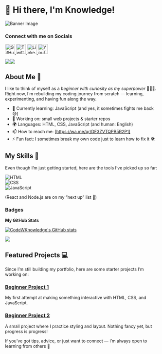 # 👋 Hi there, I'm Knowledge!  

![Banner Image](https://res.cloudinary.com/dtrn8j0sz/image/upload/c_fill,h_300/v1746787744/PFP_gxv8zt.jpg)

### Connect with me on Socials

<p align="left"> <a href="https://www.github.com/CodeWKnowledge" target="_blank" rel="noreferrer"> <picture> <source media="(prefers-color-scheme: dark)" srcset="https://raw.githubusercontent.com/danielcranney/readme-generator/main/public/icons/socials/github-dark.svg" /> <source media="(prefers-color-scheme: light)" srcset="https://raw.githubusercontent.com/danielcranney/readme-generator/main/public/icons/socials/github.svg" /> <img src="https://raw.githubusercontent.com/danielcranney/readme-generator/main/public/icons/socials/github.svg" width="32" height="32" alt="GitHub" title="GitHub" /> </picture> </a> <a href="https://www.x.com/CodeWKnow_ledge" target="_blank" rel="noreferrer"> <picture> <source media="(prefers-color-scheme: dark)" srcset="https://raw.githubusercontent.com/danielcranney/readme-generator/main/public/icons/socials/twitter-dark.svg" /> <source media="(prefers-color-scheme: light)" srcset="https://raw.githubusercontent.com/danielcranney/readme-generator/main/public/icons/socials/twitter.svg" /> <img src="https://raw.githubusercontent.com/danielcranney/readme-generator/main/public/icons/socials/twitter.svg" width="32" height="32" alt="Twitter" title="Twitter" /> </picture> </a> <a href="https://www.linkedin.com/in/knowledge54" target="_blank" rel="noreferrer"> <picture> <source media="(prefers-color-scheme: dark)" srcset="https://raw.githubusercontent.com/danielcranney/readme-generator/main/public/icons/socials/linkedin-dark.svg" /> <source media="(prefers-color-scheme: light)" srcset="https://raw.githubusercontent.com/danielcranney/readme-generator/main/public/icons/socials/linkedin.svg" /> <img src="https://raw.githubusercontent.com/danielcranney/readme-generator/main/public/icons/socials/linkedin.svg" width="32" height="32" alt="LinkedIn" title="LinkedIn" /> </picture> </a> <a href="https://www.youtube.com/@codewknowledge" target="_blank" rel="noreferrer"> <picture> <source media="(prefers-color-scheme: dark)" srcset="https://raw.githubusercontent.com/danielcranney/readme-generator/main/public/icons/socials/youtube-dark.svg" /> <source media="(prefers-color-scheme: light)" srcset="https://raw.githubusercontent.com/danielcranney/readme-generator/main/public/icons/socials/youtube.svg" /> <img src="https://raw.githubusercontent.com/danielcranney/readme-generator/main/public/icons/socials/youtube.svg" width="32" height="32" alt="YouTube" title="YouTube" /> </picture> </a></p>
<a href="https://www.github.com/CodeWKnowledge" target="_blank" rel="noreferrer"><img
src="https://img.shields.io/github/followers/CodeWKnowledge?logo=github&style=for-the-badge&color=14b8a6&labelColor=1e3a8a" /></a><a href="https://www.x.com/CodeWKnow_ledge" target="_blank" rel="noreferrer"><img
src="https://img.shields.io/twitter/follow/CodeWKnow_ledge?logo=twitter&style=for-the-badge&color=14b8a6&labelColor=1e3a8a"
/></a>

## About Me 🚀

I like to think of myself as a *beginner with curiosity as my superpower* 🦸🏽‍♂.  
Right now, I’m rebuilding my coding journey from scratch — learning, experimenting, and having fun along the way.  

- 🌱 Currently learning: JavaScript (and yes, it sometimes fights me back 😅)  
- 🔭 Working on: small web projects & starter repos  
- 🌍 Languages: HTML, CSS, JavaScript (and human: English)  
- 📫 How to reach me: [https://wa.me/qr/DF3ZVTQPB5R2P1]  
- ⚡ Fun fact: I sometimes break my own code just to learn how to fix it 🛠  



## My Skills 🧠

Even though I’m just getting started, here are the tools I’ve picked up so far:  

![HTML](https://img.shields.io/badge/-HTML-E34F26?style=flat-square&logo=html5&logoColor=white)  
![CSS](https://img.shields.io/badge/-CSS-1572B6?style=flat-square&logo=css3&logoColor=white)  
![JavaScript](https://img.shields.io/badge/-JavaScript-F7DF1E?style=flat-square&logo=javascript&logoColor=black)  

(React and Node.js are on my “next up” list 👀)  



### Badges

<b>My GitHub Stats</b>

<a href="http://www.github.com/CodeWKnowledge"><img src="https://github-readme-stats.vercel.app/api?username=CodeWKnowledge&show_icons=true&hide=&count_private=true&title_color=f97316&text_color=ffffff&icon_color=14b8a6&bg_color=1e3a8a&hide_border=true&show_icons=true" alt="CodeWKnowledge's GitHub stats" /></a>

<a href="http://www.github.com/CodeWKnowledge"><img src="https://github-readme-streak-stats.herokuapp.com/?user=CodeWKnowledge&stroke=ffffff&background=1e3a8a&ring=f97316&fire=f97316&currStreakNum=ffffff&currStreakLabel=f97316&sideNums=ffffff&sideLabels=ffffff&dates=ffffff&hide_border=true" /></a>



## Featured Projects 💻  

Since I’m still building my portfolio, here are some starter projects I’m working on:  

### [Beginner Project 1](#)  
My first attempt at making something interactive with HTML, CSS, and JavaScript.  

### [Beginner Project 2](#)  
A small project where I practice styling and layout. Nothing fancy yet, but progress is progress!  





If you’ve got tips, advice, or just want to connect — I’m always open to learning from others 🤝
